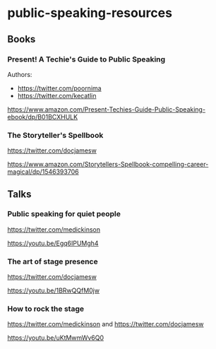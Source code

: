 # public-speaking-resources

## Books

### Present! A Techie's Guide to Public Speaking

Authors: 
* https://twitter.com/poornima
* https://twitter.com/kecatlin


https://www.amazon.com/Present-Techies-Guide-Public-Speaking-ebook/dp/B01BCXHULK

### The Storyteller's Spellbook

https://twitter.com/docjamesw

https://www.amazon.com/Storytellers-Spellbook-compelling-career-magical/dp/1546393706

## Talks

### Public speaking for quiet people

https://twitter.com/medickinson

https://youtu.be/Egq6IPUMgh4

### The art of stage presence

https://twitter.com/docjamesw

https://youtu.be/1BRwQQfM0jw

### How to rock the stage

https://twitter.com/medickinson and https://twitter.com/docjamesw

https://youtu.be/uKtMwmWv6Q0

